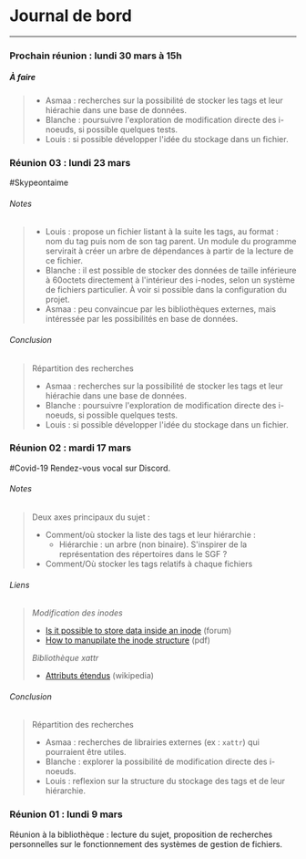 # Journal de bord
---

### Prochain réunion : lundi 30 mars à 15h


##### À faire
>- Asmaa : recherches sur la possibilité de stocker les tags et leur hiérachie dans une base de données.
>- Blanche : poursuivre l'exploration de modification directe des i-noeuds, si possible quelques tests.
>- Louis : si possible développer l'idée du stockage dans un fichier.


### Réunion 03 : lundi 23 mars

#Skypeontaime

###### Notes
> - Louis : propose un fichier listant à la suite les tags, au format : nom du tag puis nom de son tag parent. Un module du programme servirait à créer un arbre de dépendances à partir de la lecture de ce fichier.
> - Blanche : il est possible de stocker des données de taille inférieure à 60octets directement à l'intérieur des i-nodes, selon un système de fichiers particulier. À voir si possible dans la configuration du projet.
> - Asmaa : peu convaincue par les bibliothèques externes, mais intéressée par les possibilités en base de données. 

###### Conclusion
> Répartition des recherches
>
>- Asmaa : recherches sur la possibilité de stocker les tags et leur hiérachie dans une base de données.
>- Blanche : poursuivre l'exploration de modification directe des i-noeuds, si possible quelques tests.
>- Louis : si possible développer l'idée du stockage dans un fichier.

### Réunion 02 : mardi 17 mars

#Covid-19
Rendez-vous vocal sur Discord.

###### Notes

> Deux axes principaux du sujet :
> - Comment/où stocker la liste des tags et leur hiérarchie :
>   - Hiérarchie : un arbre (non binaire). S'inspirer de la représentation des répertoires dans le SGF ?
> - Comment/Où stocker les tags relatifs à chaque fichiers

###### Liens
>*Modification des inodes*
>- [Is it possible to store data inside an inode](https://unix.stackexchange.com/questions/197570/is-it-possible-to-store-data-directly-inside-an-inode-on-a-unix-linux-filesyst) (forum)
>- [How to manupilate the inode structure](http://www.cis.syr.edu/~wedu/seed/Documentation/Minix3/Inode.pdf) (pdf)
>
>*Bibliothèque xattr*
>- [Attributs étendus](https://fr.wikipedia.org/wiki/Attributs_étendus) (wikipedia)

###### Conclusion

>Répartition des recherches
>- Asmaa : recherches de librairies externes (ex : `xattr`) qui pourraient être utiles.
>- Blanche : explorer la possibilité de modification directe des i-noeuds.
>- Louis : reflexion sur la structure du stockage des tags et de leur hiérarchie.

### Réunion 01 : lundi 9 mars

Réunion à la bibliothèque : lecture du sujet, proposition de recherches personnelles sur le fonctionnement des systèmes de gestion de fichiers.
